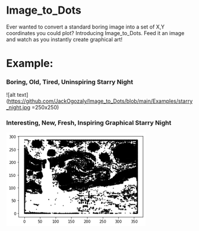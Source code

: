 # Image_to_Dots
Ever wanted to convert a standard boring image into a set of X,Y coordinates you could plot? Introducing Image_to_Dots. Feed it an image and watch as you instantly create graphical art!


# Example: 

### Boring, Old, Tired, Uninspiring Starry Night

![alt text](https://github.com/JackOgozaly/Image_to_Dots/blob/main/Examples/starry_night.jpg =250x250)

### Interesting, New, Fresh, Inspiring Graphical Starry Night
![alt text](https://github.com/JackOgozaly/Image_to_Dots/blob/main/Examples/starry_night_graph.png)
